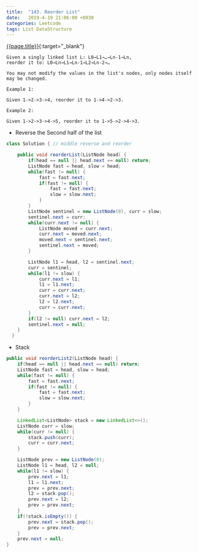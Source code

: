 ```yaml
---
title:  "143. Reorder List"
date:   2019-4-19 21:06:00 +0930
categories: Leetcode
tags: List DataStructure
---
```


[{{page.title}}](https://leetcode.com/problems/reorder-list/){:target="_blank"}


    Given a singly linked list L: L0→L1→…→Ln-1→Ln,
    reorder it to: L0→Ln→L1→Ln-1→L2→Ln-2→…

    You may not modify the values in the list's nodes, only nodes itself may be changed.

    Example 1:

    Given 1->2->3->4, reorder it to 1->4->2->3.

    Example 2:

    Given 1->2->3->4->5, reorder it to 1->5->2->4->3.

* Reverse the Second half of the list

```java
class Solution { // middle reverse and reorder

    public void reorderList(ListNode head) {
        if(head == null || head.next == null) return;
        ListNode fast = head, slow = head;
        while(fast != null) {
            fast = fast.next;
            if(fast != null) {
                fast = fast.next;
                slow = slow.next;
            }
        }
        ListNode sentinel = new ListNode(0), curr = slow;
        sentinel.next = curr;
        while(curr.next != null) {
            ListNode moved = curr.next;
            curr.next = moved.next;
            moved.next = sentinel.next;
            sentinel.next = moved;
        }

        ListNode l1 = head, l2 = sentinel.next;
        curr = sentinel;
        while(l1 != slow) {
            curr.next = l1;
            l1 = l1.next;
            curr = curr.next;
            curr.next = l2;
            l2 = l2.next;
            curr = curr.next;
        }
        if(l2 != null) curr.next = l2;
        sentinel.next = null;
    }
  }
```

* Stack
```java
public void reorderList2(ListNode head) {
    if(head == null || head.next == null) return;
    ListNode fast = head, slow = head;
    while(fast != null) {
        fast = fast.next;
        if(fast != null) {
            fast = fast.next;
            slow = slow.next;
        }
    }

    LinkedList<ListNode> stack = new LinkedList<>();
    ListNode curr = slow;
    while(curr != null) {
        stack.push(curr);
        curr = curr.next;
    }

    ListNode prev = new ListNode(0);
    ListNode l1 = head, l2 = null;
    while(l1 != slow) {
        prev.next = l1;
        l1 = l1.next;
        prev = prev.next;
        l2 = stack.pop();
        prev.next = l2;
        prev = prev.next;
    }
    if(!stack.isEmpty()) {
        prev.next = stack.pop();
        prev = prev.next;
    }
    prev.next = null;
}
```
